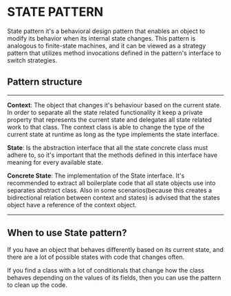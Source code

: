 ﻿# STATE PATTERN

State pattern it's a behavioral design pattern that enables an object to modify its behavior when its internal state
changes. This pattern is analogous to finite-state machines, and it can be viewed as a strategy pattern that utilizes
method invocations defined in the pattern's interface to switch strategies.

## Pattern structure

---

**Context**: The object that changes it's behaviour based on the current state. In order to separate all the state
related functionality it keep a private property that represents the current state and delegates all state related work
to that class. The context class is able to change the type of the current state at runtime as long as the type
implements the state interface.

**State**: Is the abstraction interface that all the state concrete class must adhere to, so it's important that the
methods defined in this interface have meaning for every available state.

**Concrete State**: The implementation of the State interface. It's recommended to extract all boilerplate code that all
state objects use into separates abstract class. Also in some scenarios(because this creates a bidirectional relation
between context and states) is advised that the states object have a reference of the context object.

---

## When to use State pattern?

If you have an object that behaves differently based on its current state, and there are a lot of possible states with
code that changes often.

If you find a class with a lot of conditionals that change how the class behaves depending on the values of its fields,
then you can use the pattern to clean up the code.